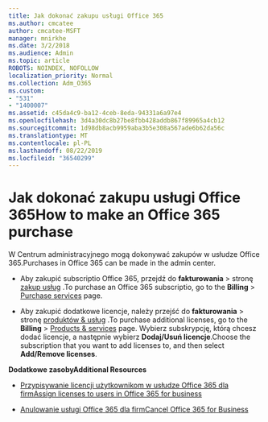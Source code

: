 ```yaml
---
title: Jak dokonać zakupu usługi Office 365
ms.author: cmcatee
author: cmcatee-MSFT
manager: mnirkhe
ms.date: 3/2/2018
ms.audience: Admin
ms.topic: article
ROBOTS: NOINDEX, NOFOLLOW
localization_priority: Normal
ms.collection: Adm_O365
ms.custom:
- "531"
- "1400007"
ms.assetid: c45da4c9-ba12-4ceb-8eda-94331a6a97e4
ms.openlocfilehash: 3d4a30dc8b27be8fbb428addb867f89965a4cb12
ms.sourcegitcommit: 1d98db8acb9959aba3b5e308a567ade6b62da56c
ms.translationtype: MT
ms.contentlocale: pl-PL
ms.lasthandoff: 08/22/2019
ms.locfileid: "36540299"
---
```

# <a name="how-to-make-an-office-365-purchase"></a><span data-ttu-id="8b580-102">Jak dokonać zakupu usługi Office 365</span><span class="sxs-lookup"><span data-stu-id="8b580-102">How to make an Office 365 purchase</span></span>

<span data-ttu-id="8b580-103">W Centrum administracyjnego mogą dokonywać zakupów w usłudze Office 365.</span><span class="sxs-lookup"><span data-stu-id="8b580-103">Purchases in Office 365 can be made in the admin center.</span></span>
  
- <span data-ttu-id="8b580-104">Aby zakupić subscriptio Office 365, przejdź do **fakturowania** \> stronę [zakup usług](https://go.microsoft.com/fwlink/p/?linkid=868433) .</span><span class="sxs-lookup"><span data-stu-id="8b580-104">To purchase an Office 365 subscriptio, go to the **Billing** \> [Purchase services](https://go.microsoft.com/fwlink/p/?linkid=868433) page.</span></span>

- <span data-ttu-id="8b580-105">Aby zakupić dodatkowe licencje, należy przejść do **fakturowania** \> stronę [produktów & usług](https://go.microsoft.com/fwlink/p/?linkid=842054) .</span><span class="sxs-lookup"><span data-stu-id="8b580-105">To purchase additional licenses, go to the **Billing** \> [Products & services](https://go.microsoft.com/fwlink/p/?linkid=842054) page.</span></span> <span data-ttu-id="8b580-106">Wybierz subskrypcję, którą chcesz dodać licencje, a następnie wybierz **Dodaj/Usuń licencje**.</span><span class="sxs-lookup"><span data-stu-id="8b580-106">Choose the subscription that you want to add licenses to, and then select **Add/Remove licenses**.</span></span>
  
 <span data-ttu-id="8b580-107">**Dodatkowe zasoby**</span><span class="sxs-lookup"><span data-stu-id="8b580-107">**Additional Resources**</span></span>
  
- [<span data-ttu-id="8b580-108">Przypisywanie licencji użytkownikom w usłudze Office 365 dla firm</span><span class="sxs-lookup"><span data-stu-id="8b580-108">Assign licenses to users in Office 365 for business</span></span>](https://docs.microsoft.com/office365/admin/subscriptions-and-billing/assign-licenses-to-users)

- [<span data-ttu-id="8b580-109">Anulowanie usługi Office 365 dla firm</span><span class="sxs-lookup"><span data-stu-id="8b580-109">Cancel Office 365 for Business</span></span>](https://docs.microsoft.com/office365/admin/subscriptions-and-billing/cancel-your-subscription)